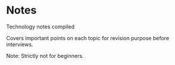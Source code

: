 # Notes
Technology notes compiled

Covers important points on each topic for revision purpose before interviews.

Note: Strictly not for beginners.
